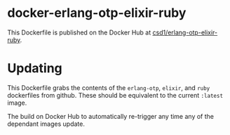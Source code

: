 # docker-erlang-otp-elixir-ruby

This Dockerfile is published on the Docker Hub at [csd1/erlang-otp-elixir-ruby](https://hub.docker.com/r/csd1/erlang-otp-elixir-ruby/).

# Updating

This Dockerfile grabs the contents of the `erlang-otp`, `elixir`, and `ruby` dockerfiles from github. These should be equivalent to the current `:latest` image.

The build on Docker Hub to automatically re-trigger any time any of the dependant images update.
